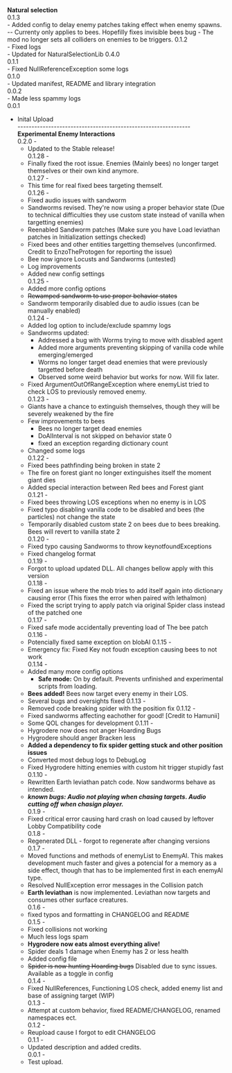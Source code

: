 **Natural selection**<br>
0.1.3 <br>
	- Added config to delay enemy patches taking effect when enemy spawns.
		-- Currenty only applies to bees. Hopefilly fixes invisible bees bug
	- The mod no longer sets all colliders on enemies to be triggers.
0.1.2 <br>
	- Fixed logs<br>
	- Updated for NaturalSelectionLib 0.4.0<br>
0.1.1 <br>
	- Fixed NullReferenceException some logs<br>
0.1.0 <br>
	- Updated manifest, README and library integration<br>
0.0.2 <br>
	- Made less spammy logs <br>
0.0.1 <br>
- Inital Upload <br>
--------------------------------------------------------------<br>
**Experimental Enemy Interactions**<br>
0.2.0 - <br>
	- Updated to the Stable release!<br>
0.1.28 - <br>
	- Finally fixed the root issue. Enemies (Mainly bees) no longer target themselves or their own kind anymore.<br>
0.1.27 - <br>
	- This time for real fixed bees targeting themself.<br>
0.1.26 - <br>
	- Fixed audio issues with sandworm<br>
	- Sandworms revised. They're now using a proper behavior state (Due to technical difficulties they use custom state instead of vanilla when targetting enemies)<br>
	- Reenabled Sandworm patches (Make sure you have Load leviathan patches in Initialization settings checked)<br>
	- Fixed bees and other entities targetting themselves (unconfirmed. Credit to EnzoTheProtogen for reporting the issue)<br>
	- Bee now ignore Locusts and Sandworms (untested)<br>
	- Log improvements<br>
	- Added new config settings<br>
0.1.25 - <br>
	- Added more config options<br>
	- ~~Rewamped sandworm to use proper behavior states~~<br>
	- Sandworm temporarily disabled due to audio issues (can be manually enabled)<br>
0.1.24 - <br>
	- Added log option to include/exclude spammy logs<br>
	- Sandworms updated:<br>
		- Addressed a bug with Worms trying to move with disabled agent<br>
		- Added more arguments preventing skipping of vanilla code while emerging/emerged<br>
		- Worms no longer target dead enemies that were previously targetted before death<br>
		- Observed some weird behavior but works for now. Will fix later.<br>
	- Fixed ArgumentOutOfRangeException where enemyList tried to check LOS to previously removed enemy.<br>
0.1.23 - <br>
	- Giants have a chance to extinguish themselves, though they will be severely weakened by the fire<br>
	- Few improvements to bees<br>
		- Bees no longer target dead enemies<br>
		- DoAIInterval is not skipped on behavior state 0<br>
		- fixed an exception regarding dictionary count<br>
	- Changed some logs<br>
0.1.22 - <br>
	- Fixed bees pathfinding being broken in state 2<br>
	- The fire on forest giant no longer extinguishes itself the moment giant dies<br>
	- Added special interaction between Red bees and Forest giant<br>
0.1.21 - <br>
	- Fixed bees throwing LOS exceptions when no enemy is in LOS<br>
	- Fixed typo disabling vanilla code to be disabled and bees (the particles) not change the state<br>
	- Temporarily disabled custom state 2 on bees due to bees breaking. Bees will revert to vanilla state 2<br>
0.1.20 - <br>
	- Fixed typo causing Sandworms to throw keynotfoundExceptions<br>
	- Fixed changelog format<br>
0.1.19 - <br>
	- Forgot to upload updated DLL. All changes bellow apply with this version<br>
0.1.18 - <br>
	- Fixed an issue where the mob tries to add itself again into dictionary causing error (This fixes the error when paired with lethalmon)<br>
	- Fixed the script trying to apply patch via original Spider class instead of the patched one<br>
0.1.17 - <br>
	- Fixed safe mode accidentally preventing load of The bee patch<br>
0.1.16 - <br>
	- Potencially fixed same exception on blobAI
0.1.15 - <br>
	- Emergency fix: Fixed Key not foudn exception causing bees to not work<br>
0.1.14 - <br>
	- Added many more config options
		- **Safe mode:** On by default. Prevents unfinished and experimental scripts from loading.<br>
	- **Bees added!** Bees now target every enemy in their LOS.<br>
	- Several bugs and oversights fixed
0.1.13 - <br>
	- Removed code breaking spider with the position fix
0.1.12 - <br>
	- Fixed sandworms affecting eachother for good! [Credit to Hamunii]
	- Some QOL changes for development
0.1.11 - <br>
	- Hygrodere now does not anger Hoarding Bugs
	- Hygrodere should anger Bracken less
	- **Added a dependency to fix spider getting stuck and other position issues**
	- Converted most debug logs to DebugLog
	- Fixed Hygrodere hitting enemies with custom hit trigger stupidly fast<br>
0.1.10 - <br>
	- Rewritten Earth leviathan patch code. Now sandworms behave as intended.<br>
	- ***known bugs: Audio not playing when chasing targets. Audio cutting off when chasign player.***<br>
0.1.9 - <br>
	- Fixed critical error causing hard crash on load caused by leftover Lobby Compatibility code<br>
0.1.8 - <br>
	- Regenerated DLL - forgot to regenerate after changing versions<br>
0.1.7 - <br>
	- Moved functions and methods of enemyList to EnemyAI. This makes development much faster and gives a potencial for a memory as a side effect, though that has to be implemented first in each enemyAI type.<br>
	- Resolved NullException error messages in the Collision patch<br>
	- **Earth leviathan** is now implemented. Leviathan now targets and consumes other surface creatures.<br>
0.1.6 - <br>
	- fixed typos and formatting in CHANGELOG and README<br>
0.1.5 - <br>
	- Fixed collisions not working<br>
	- Much less logs spam<br>
	- **Hygrodere now eats almost everything alive!**<br>
	- Spider deals 1 damage when Enemy has 2 or less health<br>
	- Added config file<br>
	- ~~Spider is now hunting Hoarding bugs~~ Disabled due to sync issues. Available as a toggle in config<br>
0.1.4 - <br>
	- Fixed NullReferences, Functioning LOS check, added enemy list and base of assigning target (WIP)<br>
0.1.3 - <br>
	- Attempt at custom behavior, fixed README/CHANGELOG, renamed namespaces ect.<br>
0.1.2 - <br>
	- Reupload cause I forgot to edit CHANGELOG<br>
0.1.1 - <br>
	- Updated description and added credits.<br>
0.0.1 - <br>
	- Test upload.<br>